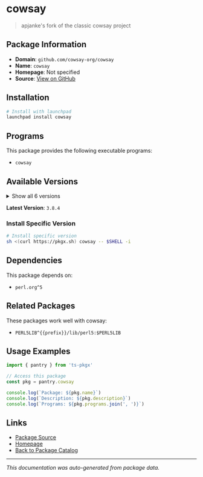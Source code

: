 # cowsay

> apjanke's fork of the classic cowsay project

## Package Information

- **Domain**: `github.com/cowsay-org/cowsay`
- **Name**: `cowsay`
- **Homepage**: Not specified
- **Source**: [View on GitHub](https://github.com/pkgxdev/pantry/tree/main/projects/github.com/cowsay-org/cowsay/package.yml)

## Installation

```bash
# Install with launchpad
launchpad install cowsay
```

## Programs

This package provides the following executable programs:

- `cowsay`

## Available Versions

<details>
<summary>Show all 6 versions</summary>

- `3.8.4`, `3.8.3`, `3.8.2`, `3.8.1`, `3.8.0`
- `3.7.0`

</details>

**Latest Version**: `3.8.4`

### Install Specific Version

```bash
# Install specific version
sh <(curl https://pkgx.sh) cowsay -- $SHELL -i
```

## Dependencies

This package depends on:

- `perl.org^5`

## Related Packages

These packages work well with cowsay:

- `PERL5LIB^{{prefix}}/lib/perl5:$PERL5LIB`

## Usage Examples

```typescript
import { pantry } from 'ts-pkgx'

// Access this package
const pkg = pantry.cowsay

console.log(`Package: ${pkg.name}`)
console.log(`Description: ${pkg.description}`)
console.log(`Programs: ${pkg.programs.join(', ')}`)
```

## Links

- [Package Source](https://github.com/pkgxdev/pantry/tree/main/projects/github.com/cowsay-org/cowsay/package.yml)
- [Homepage](#)
- [Back to Package Catalog](../../package-catalog.md)

---

*This documentation was auto-generated from package data.*
